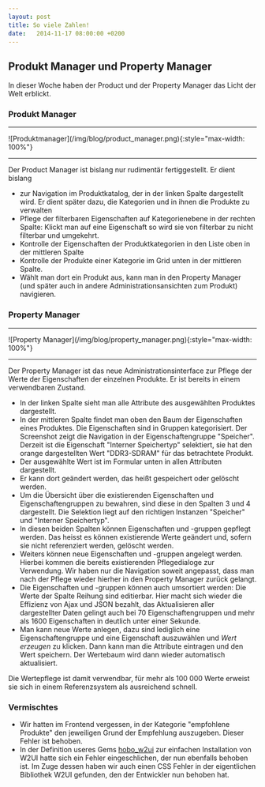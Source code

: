 ```yaml
---
layout: post
title: So viele Zahlen!
date:   2014-11-17 08:00:00 +0200
---
```


## Produkt Manager und Property Manager

In dieser Woche haben der Product und der Property Manager das Licht der
Welt erblickt.

### Produkt Manager

<hr/>
![Produktmanager](/img/blog/product_manager.png){:style="max-width: 100%"}
<hr/>

Der Product Manager ist bislang nur rudimentär fertiggestellt. Er dient
bislang

-   zur Navigation im Produktkatalog, der in der linken Spalte
    dargestellt wird. Er dient später dazu, die Kategorien und in ihnen
    die Produkte zu verwalten
-   Pflege der filterbaren Eigenschaften auf Kategorienebene in der
    rechten Spalte: Klickt man auf eine Eigenschaft so wird sie von
    filterbar zu nicht filterbar und umgekehrt.
-   Kontrolle der Eigenschaften der Produktkategorien in den Liste oben
    in der mittleren Spalte
-   Kontrolle der Produkte einer Kategorie im Grid unten in der
    mittleren Spalte.
-   Wählt man dort ein Produkt aus, kann man in den Property Manager
    (und später auch in andere Administrationsansichten zum Produkt)
    navigieren.

### Property Manager

<hr/>
![Property Manager](/img/blog/property_manager.png){:style="max-width: 100%"}
<hr/>

Der Property Manager ist das neue Administrationsinterface zur Pflege
der Werte der Eigenschaften der einzelnen Produkte. Er ist bereits in
einem verwendbaren Zustand.

-   In der linken Spalte sieht man alle Attribute des ausgewählten
    Produktes dargestellt.
-   In der mittleren Spalte findet man oben den Baum der Eigenschaften
    eines Produktes. Die Eigenschaften sind in Gruppen kategorisiert.
    Der Screenshot zeigt die Navigation in der Eigenschaftengruppe
    "Speicher".<br/>
    Derzeit ist die Eigenschaft "Interner Speichertyp" selektiert,
    sie hat den orange dargestellten Wert "DDR3-SDRAM" für das
    betrachtete Produkt.
-   Der ausgewählte Wert ist im Formular unten in allen
    Attributen dargestellt.
-   Er kann dort geändert werden, das heißt gespeichert oder
    gelöscht werden.
-   Um die Übersicht über die existierenden Eigenschaften und
    Eigenschaftengruppen zu bewahren, sind diese in den Spalten 3 und
    4 dargestellt. Die Selektion liegt auf den richtigen Instanzen
    "Speicher" und "Interner Speichertyp".
-   In diesen beiden Spalten können Eigenschaften und -gruppen
    gepflegt werden. Das heisst es können existierende Werte geändert
    und, sofern sie nicht referenziert werden, gelöscht werden.
-   Weiters können neue Eigenschaften und -gruppen angelegt werden.
    Hierbei kommen die bereits existierenden Pflegedialoge
    zur Verwendung. Wir haben nur die Navigation soweit angepasst, dass
    man nach der Pflege wieder hierher in den Property Manager
    zurück gelangt.
-   Die Eigenschaften und -gruppen können auch umsortiert werden: Die
    Werte der Spalte Reihung sind editierbar. Hier macht sich wieder die
    Effizienz von Ajax und JSON bezahlt, das Aktualisieren aller
    dargestellter Daten gelingt auch bei 70 Eigenschaftengruppen und
    mehr als 1600 Eigenschaften in deutlich unter einer Sekunde.
-   Man kann neue Werte anlegen, dazu sind lediglich eine
    Eigenschaftengruppe und eine Eigenschaft auszuwählen und *Wert
    erzeugen* zu klicken. Dann kann man die Attribute eintragen und den
    Wert speichern. Der Wertebaum wird dann wieder
    automatisch aktualisiert.

Die Wertepflege ist damit verwendbar, für mehr als 100 000 Werte erweist
sie sich in einem Referenzsystem als ausreichend schnell.

### Vermischtes

-   Wir hatten im Frontend vergessen, in der Kategorie "empfohlene
    Produkte" den jeweiligen Grund der Empfehlung auszugeben. Dieser
    Fehler ist behoben.
-   In der Definition useres Gems
    [hobo\_w2ui](http://rubygems.org/gems/hobo\_w2ui) zur einfachen
    Installation von W2UI hatte sich ein Fehler eingeschlichen, der nun
    ebenfalls behoben ist. Im Zuge dessen haben wir auch einen CSS
    Fehler in der eigentlichen Bibliothek W2UI gefunden, den der
    Entwickler nun behoben hat.